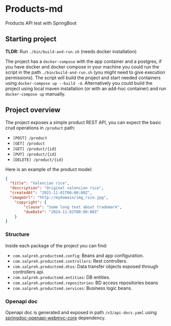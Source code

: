 # Products-md
Products API test with SpringBoot

## Starting project
**TLDR:** Run `./bin/build-and-run.sh` (needs docker installation)

The project has a `docker-compose` with the app container and a postgres, if you have docker and docker compose in your machine you could run the script in the path `./bin/build-and-run.sh` (you might need to give execution permissions). The script will build the project and start needed containers using `docker-compose up --build -d`.
Alternatively you could build the project using local maven installation (or with an add-hoc container) and run `docker-compose up` manually.

## Project overview
The project exposes a simple product REST API, you can expect the basic crud operations in `/product` path:
- `[POST] /product`
- `[GET] /product`
- `[GET] /product/{id}`
- `[PUT] /product/{id}`
- `[DELETE] /product/{id}`

Here is an example of the product model:
```json
{
  "title": "Valencian rice",
  "description": "Original valencian rice",
  "createdAt": "2021-11-01T00:00:00Z",
  "imageUrl": "http://mydomain/img_rice.jpg",
	"copyright": {
		"clause": "Some long text about trademark",
		"dueDate": "2024-11-01T00:00:00Z"
	}
}
```

### Structure
Inside each package of the project you can find:

- `com.salpreh.productsmd.config`: Beans and app configuration.
- `com.salpreh.productsmd.controllers`: Rest controllers.
- `com.salpreh.productsmd.dtos`: Data transfer objects exposed through controllers api.
- `com.salpreh.productsmd.entities`: DB entities.
- `com.salpreh.productsmd.repositories`: BD access repositories beans
- `com.salpreh.productsmd.services`: Business logic beans.

### Openapi doc
Openapi doc is generated and exposed in path `/v3/api-docs.yaml` using [springdoc-openapi-webmvc-core](https://github.com/springdoc/springdoc-openapi) dependency.